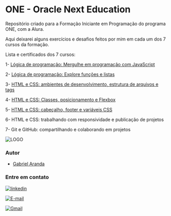 
# ONE - Oracle Next Education

Repositório criado para a Formação Iniciante em Programação do programa ONE, com a Alura.

Aqui deixarei alguns exercícios e desafios feitos por mim em cada um dos 7 cursos da formação.

Lista e certificados dos 7 cursos:

1- [Lógica de programação: Mergulhe em programação com JavaScript](https://cursos.alura.com.br/certificate/3a3b5d36-ebfd-4c9d-9d4d-76a3bee47ca8)

2- [Lógica de programação: Explore funções e listas](https://cursos.alura.com.br/certificate/61b47da9-7ffc-401d-acde-cc85a90da72c)

3- [HTML e CSS: ambientes de desenvolvimento, estrutura de arquivos e tags](https://cursos.alura.com.br/certificate/1bde850f-f077-4e92-ba5e-a9015faae9d9)

4- [HTML e CSS: Classes, posicionamento e Flexbox](https://cursos.alura.com.br/certificate/a8a98883-89da-444f-9ce2-93c5ff87024f)

5- [HTML e CSS: cabeçalho, footer e variáveis CSS](https://cursos.alura.com.br/certificate/1e158d2b-bd84-48f4-9072-f60773320117)

6- HTML e CSS: trabalhando com responsividade e publicação de projetos

7- Git e GitHub: compartilhando e colaborando em projetos


![LOGO](https://www.oracle.com/a/ocom/img/rh03-one-br-logo.png)

### Autor

- [Gabriel Aranda](https://www.github.com/Gabriel-Aranda1406)

### Entre em contato

[![linkedin](https://img.shields.io/badge/linkedin-0A66C2?style=for-the-badge&logo=linkedin&logoColor=white)](https://www.linkedin.com/in/gabriel-arandaa)

[![E-mail](https://img.shields.io/badge/-Email-000?style=for-the-badge&logo=microsoft-outlook&logoColor=007BFF)](mailto:gabriel.aranda@hotmail.com)

[![Gmail](https://img.shields.io/badge/Gmail-333333?style=for-the-badge&logo=gmail&logoColor=red)](mailto:biel.aranda234@gmail.com)

